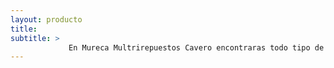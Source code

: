 ```yaml
---
layout: producto
title:
subtitle: >
             En Mureca Multrirepuestos Cavero encontraras todo tipo de articulo de accesorios desde carroceria, chasis, motor y electricos
---
```

